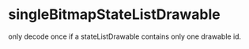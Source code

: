 # singleBitmapStateListDrawable
only decode once if a stateListDrawable contains only one drawable id.
